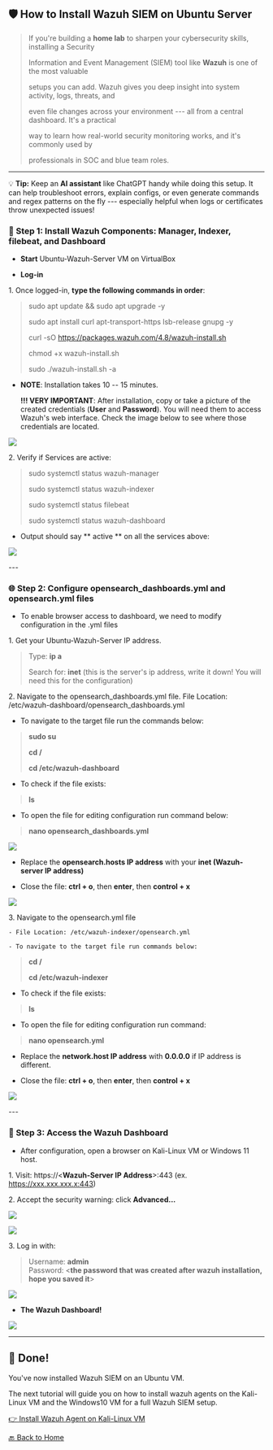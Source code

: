 ﻿## **🛡️ How to Install Wazuh SIEM on Ubuntu Server**

> If you\'re building a **home lab** to sharpen your cybersecurity
> skills, installing a Security
>
> Information and Event Management (SIEM) tool like **Wazuh** is one of
> the most valuable
>
> setups you can add. Wazuh gives you deep insight into system activity,
> logs, threats, and
>
> even file changes across your environment --- all from a central
> dashboard. It\'s a practical
>
> way to learn how real-world security monitoring works, and it\'s
> commonly used by
>
> professionals in SOC and blue team roles.

---

💡 **Tip:** Keep an **AI assistant** like ChatGPT handy while doing this setup. It can help troubleshoot errors, explain configs, or even generate commands and regex patterns on the fly --- especially helpful when logs or certificates throw unexpected issues!

### 📎 Step 1: Install Wazuh Components: Manager, Indexer, filebeat, and Dashboard

- **Start** Ubuntu-Wazuh-Server VM on VirtualBox

- **Log-in**

1\.  Once logged-in, **type the following commands in order**:

> sudo apt update && sudo apt upgrade -y
>
> sudo apt install curl apt-transport-https lsb-release gnupg -y
>
> curl -sO https://packages.wazuh.com/4.8/wazuh-install.sh
>
> chmod +x wazuh-install.sh
>
> sudo ./wazuh-install.sh -a

- **NOTE**: Installation takes 10 -- 15 minutes.

  **!!! VERY IMPORTANT**: After installation, copy or take a picture of the created credentials (**User** and **Password**). You will need them to access Wazuh's web interface. Check the image below to see where those credentials are located.

![](../images/5wazuh2-images/1.png) 

2\.  Verify if Services are active:

> sudo systemctl status wazuh-manager
>
> sudo systemctl status wazuh-indexer
>
> sudo systemctl status filebeat
>
> sudo systemctl status wazuh-dashboard

- Output should say ** active ** on all the services above:

![](../images/5wazuh2-images/2.png) 

\---
### 🌐 Step 2: Configure opensearch_dashboards.yml and opensearch.yml files 

- To enable browser access to dashboard, we need to modify configuration in the .yml files

1\.  Get your Ubuntu-Wazuh-Server IP address.

> Type: **ip a**
>
> Search for: **inet** (this is the server's ip address, write it down! You will need this for the configuration)

2\.  Navigate to the opensearch_dashboards.yml file. File Location: /etc/wazuh-dashboard/opensearch_dashboards.yml

- To navigate to the target file run the commands below:

> **sudo su**
>
> **cd /**
>
> **cd /etc/wazuh-dashboard**

- To check if the file exists:

> **ls**

- To open the file for editing configuration run command below:

> **nano opensearch_dashboards.yml**

![](../images/5wazuh2-images/3.png) 

- Replace the **opensearch.hosts IP address** with your **inet (Wazuh-server IP address)**

- Close the file: **ctrl + o**, then **enter**, then **control + x**

![](../images/5wazuh2-images/4.png) 

3\.  Navigate to the opensearch.yml file

    - File Location: /etc/wazuh-indexer/opensearch.yml

    - To navigate to the target file run commands below:

> **cd /**
>
> **cd /etc/wazuh-indexer**

- To check if the file exists:

> **ls**

- To open the file for editing configuration run command:

> **nano opensearch.yml**

- Replace the **network.host IP address** with **0.0.0.0** if IP address is different.

- Close the file: **ctrl + o**, then **enter**, then **control + x**

![](../images/5wazuh2-images/5.png) 

\---

### 🔐 Step 3: Access the Wazuh Dashboard

- After configuration, open a browser on Kali-Linux VM or Windows 11 host.

1\.  Visit: https://<**Wazuh-Server IP Address**\>:443 (ex. https://xxx.xxx.xxx.x:443)

2\.  Accept the security warning: click **Advanced...**

![](../images/5wazuh2-images/6.png) 

![](../images/5wazuh2-images/7.png) 

3\. Log in with:

> Username: **admin**\
> Password: \<**the password that was created after wazuh installation, hope you saved it**\>

![](../images/5wazuh2-images/8.png) 

- **The Wazuh Dashboard!**

![](../images/5wazuh2-images/9.png) 

---
## 🎉 Done!

You've now installed Wazuh SIEM on an Ubuntu VM.

The next tutorial will guide you on how to install wazuh agents on the
Kali-Linux VM and the Windows10 VM for a full Wazuh SIEM setup.

[👉 Install Wazuh Agent on Kali-Linux VM](/6KaliAgent_page.md)

[🔙 Back to Home](../index.md)








